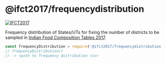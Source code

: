 # @ifct2017/frequencydistribution

[![IFCT2017](http://ninindia.org/images/ifct_2017.png)](http://ninindia.org/ifct_2017.htm)

Frequency distribution of States/UTs for fixing the number of districts to be sampled in [Indian Food Composition Tables 2017].

```javascript
const frequencyDistribution = require('@ifct2017/frequencydistribution');
// frequencyDistribution()
// -> <path to frequency distribution csv>
```


[Indian Food Composition Tables 2017]: http://ifct2017.com/
